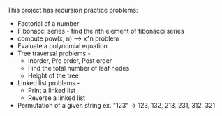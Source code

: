 This project has recursion practice problems:

- Factorial of a number
- Fibonacci series - find the nth element of fibonacci series
- compute pow(x, n) --> x^n problem
- Evaluate a polynomial equation
- Tree traversal problems - 
  - Inorder, Pre order, Post order
  - Find the total number of leaf nodes
  - Height of the tree
- Linked list problems - 
  - Print a linked list
  - Reverse a linked list
- Permutation of a given string ex. "123" -> 123, 132, 213, 231, 312, 321 
 
  


